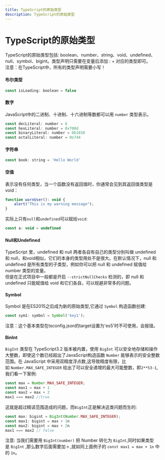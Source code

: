 ```yaml
---
title: TypeScript的原始类型
description: TypeScript的原始类型
---
```


# TypeScript的原始类型
TypeScript的原始类型包括: boolean、number、string、void、undefined、null、symbol、bigint。类型声明只需要在变量后添加 : + 对应的类型即可。<br />注意：在TypeScript中，所有的类型声明需要小写！

#### 布尔类型
```javascript
const isLoading: boolean = false
```

#### 数字
JavaScript中的二进制、十进制、十六进制等数都可以用 `number` 类型表示。
```javascript
const decLiteral: number = 6
const hexLiteral: number = 0xf00d
const binaryLiteral: number = 0b1010
const octalLiteral: number = 0o744
```

#### 字符串
```javascript
const book: string = 'Hello World'
```

#### 空值
表示没有任何类型，当一个函数没有返回值时，你通常会见到其返回值类型是 void：
```javascript
function warnUser(): void {
    alert("This is my warning message");
}
```
实际上只有`null`和`undefined`可以赋给`void`:
```javascript
const a: void = undefined
```

#### Null和Undefined
TypeScript 里，undefined 和 null 两者各自有自己的类型分别叫做 undefined 和 null，和void相似，它们的本身的类型用处不是很大。在默认情况下，null 和 undefined 是所有类型的子类型，例如你可以把 null 和 undefined 赋值给 number 类型的变量。<br />但是在正式项目中一般都是开启 `--strictNullChecks` 检测的，即 null 和 undefined 只能赋值给 void 和它们各自，可以规避非常多的问题。

#### Symbol
Symbol 是在ES2015之后成为新的原始类型,它通过 `Symbol` 构造函数创建:
```javascript
const sym1: symbol = Symbol('key1');
```
注意：这个基本类型在tsconfig.json的target设置为'es5'时不可使用，会报错。

#### BinInt
`BigInt` 类型在 TypeScript3.2 版本被内置，使用 `BigInt` 可以安全地存储和操作大整数，即使这个数已经超出了JavaScript构造函数 `Number` 能够表示的安全整数范围。在 JavaScript 中采用双精度浮点数,这导致精度有限，比如 `Number.MAX_SAFE_INTEGER` 给出了可以安全递增的最大可能整数，即`2**53-1`,我们看一下案例:
```javascript
const max = Number.MAX_SAFE_INTEGER;
const max1 = max + 1
const max2 = max + 2
max1 === max2 //true
```
这就是超过精读范围造成的问题，而`BigInt`正是解决这类问题而生的:
```javascript
const max: bigint = BigInt(Number.MAX_SAFE_INTEGER);
const max1: bigint = max + 1n
const max2: bigint = max + 2n
max1 === max2 // false
```
注意: 当我们需要用 `BigInt(number)` 把 Number 转化为 `BigInt`,同时如果类型是 `BigInt` ,那么数字后面需要加 `n` ,就如同上面例子的 `const max1 = max + 1n` 中的 `1n`。
